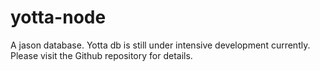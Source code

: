 yotta-node
==========

A jason database.
Yotta db is still under intensive development currently. Please visit the Github repository for details.